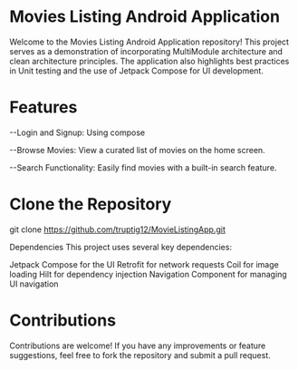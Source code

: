 
# Movies Listing Android Application

Welcome to the Movies Listing Android Application repository! This project serves as a demonstration of incorporating MultiModule architecture and clean architecture principles. The application also highlights best practices in Unit testing and the use of Jetpack Compose for UI development.


# Features
--Login and Signup: Using compose

--Browse Movies: View a curated list of movies on the home screen.

--Search Functionality: Easily find movies with a built-in search feature.


# Clone the Repository
git clone https://github.com/truptig12/MovieListingApp.git


Dependencies
This project uses several key dependencies:

Jetpack Compose for the UI
Retrofit for network requests
Coil for image loading
Hilt for dependency injection
Navigation Component for managing UI navigation

# Contributions
Contributions are welcome! If you have any improvements or feature suggestions, feel free to fork the repository and submit a pull request.

